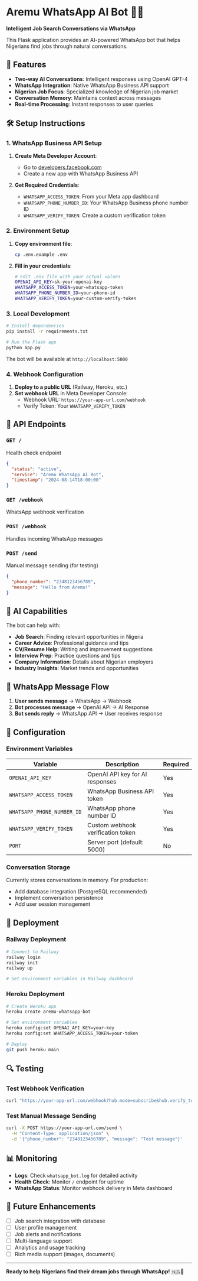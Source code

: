 # Aremu WhatsApp AI Bot 🤖📱

**Intelligent Job Search Conversations via WhatsApp**

This Flask application provides an AI-powered WhatsApp bot that helps Nigerians find jobs through natural conversations.

## 🚀 Features

- **Two-way AI Conversations**: Intelligent responses using OpenAI GPT-4
- **WhatsApp Integration**: Native WhatsApp Business API support
- **Nigerian Job Focus**: Specialized knowledge of Nigerian job market
- **Conversation Memory**: Maintains context across messages
- **Real-time Processing**: Instant responses to user queries

## 🛠️ Setup Instructions

### 1. WhatsApp Business API Setup

1. **Create Meta Developer Account**:
   - Go to [developers.facebook.com](https://developers.facebook.com)
   - Create a new app with WhatsApp Business API

2. **Get Required Credentials**:
   - `WHATSAPP_ACCESS_TOKEN`: From your Meta app dashboard
   - `WHATSAPP_PHONE_NUMBER_ID`: Your WhatsApp Business phone number ID
   - `WHATSAPP_VERIFY_TOKEN`: Create a custom verification token

### 2. Environment Setup

1. **Copy environment file**:
   ```bash
   cp .env.example .env
   ```

2. **Fill in your credentials**:
   ```bash
   # Edit .env file with your actual values
   OPENAI_API_KEY=sk-your-openai-key
   WHATSAPP_ACCESS_TOKEN=your-whatsapp-token
   WHATSAPP_PHONE_NUMBER_ID=your-phone-id
   WHATSAPP_VERIFY_TOKEN=your-custom-verify-token
   ```

### 3. Local Development

```bash
# Install dependencies
pip install -r requirements.txt

# Run the Flask app
python app.py
```

The bot will be available at `http://localhost:5000`

### 4. Webhook Configuration

1. **Deploy to a public URL** (Railway, Heroku, etc.)
2. **Set webhook URL** in Meta Developer Console:
   - Webhook URL: `https://your-app-url.com/webhook`
   - Verify Token: Your `WHATSAPP_VERIFY_TOKEN`

## 📡 API Endpoints

### `GET /`
Health check endpoint
```json
{
  "status": "active",
  "service": "Aremu WhatsApp AI Bot",
  "timestamp": "2024-08-14T18:00:00"
}
```

### `GET /webhook`
WhatsApp webhook verification

### `POST /webhook`
Handles incoming WhatsApp messages

### `POST /send`
Manual message sending (for testing)
```json
{
  "phone_number": "2348123456789",
  "message": "Hello from Aremu!"
}
```

## 🤖 AI Capabilities

The bot can help with:
- **Job Search**: Finding relevant opportunities in Nigeria
- **Career Advice**: Professional guidance and tips
- **CV/Resume Help**: Writing and improvement suggestions
- **Interview Prep**: Practice questions and tips
- **Company Information**: Details about Nigerian employers
- **Industry Insights**: Market trends and opportunities

## 📱 WhatsApp Message Flow

1. **User sends message** → WhatsApp → Webhook
2. **Bot processes message** → OpenAI API → AI Response
3. **Bot sends reply** → WhatsApp API → User receives response

## 🔧 Configuration

### Environment Variables

| Variable | Description | Required |
|----------|-------------|----------|
| `OPENAI_API_KEY` | OpenAI API key for AI responses | Yes |
| `WHATSAPP_ACCESS_TOKEN` | WhatsApp Business API token | Yes |
| `WHATSAPP_PHONE_NUMBER_ID` | WhatsApp phone number ID | Yes |
| `WHATSAPP_VERIFY_TOKEN` | Custom webhook verification token | Yes |
| `PORT` | Server port (default: 5000) | No |

### Conversation Storage

Currently stores conversations in memory. For production:
- Add database integration (PostgreSQL recommended)
- Implement conversation persistence
- Add user session management

## 🚀 Deployment

### Railway Deployment
```bash
# Connect to Railway
railway login
railway init
railway up

# Set environment variables in Railway dashboard
```

### Heroku Deployment
```bash
# Create Heroku app
heroku create aremu-whatsapp-bot

# Set environment variables
heroku config:set OPENAI_API_KEY=your-key
heroku config:set WHATSAPP_ACCESS_TOKEN=your-token

# Deploy
git push heroku main
```

## 🔍 Testing

### Test Webhook Verification
```bash
curl "https://your-app-url.com/webhook?hub.mode=subscribe&hub.verify_token=your-verify-token&hub.challenge=test"
```

### Test Manual Message Sending
```bash
curl -X POST https://your-app-url.com/send \
  -H "Content-Type: application/json" \
  -d '{"phone_number": "2348123456789", "message": "Test message"}'
```

## 📊 Monitoring

- **Logs**: Check `whatsapp_bot.log` for detailed activity
- **Health Check**: Monitor `/` endpoint for uptime
- **WhatsApp Status**: Monitor webhook delivery in Meta dashboard

## 🔮 Future Enhancements

- [ ] Job search integration with database
- [ ] User profile management
- [ ] Job alerts and notifications
- [ ] Multi-language support
- [ ] Analytics and usage tracking
- [ ] Rich media support (images, documents)

---

**Ready to help Nigerians find their dream jobs through WhatsApp!** 🇳🇬🚀
